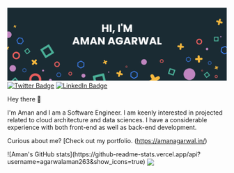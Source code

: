 [![Braydon's GitHub Banner](./assets/GitHubHeader.jpg)](https://amanagarwal.in)
[![Twitter Badge](https://img.shields.io/badge/Twitter-Profile-informational?style=flat&logo=twitter&logoColor=white&color=1CA2F1)](https://twitter.com/cyclopaman)
[![LinkedIn Badge](https://img.shields.io/badge/LinkedIn-Profile-informational?style=flat&logo=linkedin&logoColor=white&color=0D76A8)](https://www.linkedin.com/in/amanagarwal123/)

Hey there 👋

I'm Aman and I am a Software Engineer. I am keenly interested in projected related to cloud architecture and data sciences. I have a considerable experience with both front-end as well as back-end development. 

Curious about me? [Check out my portfolio. (https://amanagarwal.in/)
<p>
![Aman's GitHub stats](https://github-readme-stats.vercel.app/api?username=agarwalaman263&show_icons=true)
<img align="center" src="https://github-readme-stats.vercel.app/api/top-langs/?username=braydoncoyer&hide=html,css"/>
</p>
